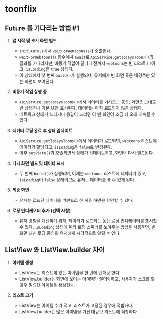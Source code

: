 # toonflix


## Future 를 기다리는 방법 #1
1. **앱 시작 및 초기 화면 빌드**
   - `initState()`에서 `waitForWebToons()`가 호출된다.
   - `waitForWebToons()` 함수에서 `await`로 `ApiService.getTodaysToons()`의 결과를 기다리지만, 비동기 작업이 끝나기 전까지 `webtoons`는 빈 리스트 `[]`이고, `isLoading`은 `true` 상태다.
   - 이 상태에서 첫 번째 `build()`가 실행되며, 유저에게 빈 화면 혹은 배경색만 있는 화면이 보여진다.

2. **비동기 작업 실행 중**
   - `ApiService.getTodaysToons()`에서 데이터를 가져오는 동안, 화면은 그대로 빈 상태거나 기본 UI만 표시된다. 데이터는 아직 로드되지 않은 상태다.
   - 네트워크 상태가 느리거나 응답이 느리면 이 빈 화면이 조금 더 오래 지속될 수 있다.

3. **데이터 로딩 완료 후 상태 업데이트**
   - `ApiService.getTodaysToons()`에서 데이터가 로드되면, `webtoons` 리스트에 데이터가 할당되고, `isLoading`은 `false`로 변경된다.
   - 이후 `setState()`가 호출되면서 상태가 업데이트되고, 화면이 다시 빌드된다.

4. **다시 화면 빌드 및 데이터 표시**
   - 두 번째 `build()`가 실행되며, 이제는 `webtoons` 리스트에 데이터가 있고, `isLoading`이 `false` 상태이므로 유저는 데이터를 볼 수 있게 된다.

5. **최종 화면**
   - 유저는 로드된 데이터를 기반으로 한 최종 화면을 확인할 수 있다.

6. **로딩 인디케이터 추가 (선택 사항)**
    - 유저 경험을 개선하기 위해, 데이터가 로드되는 동안 로딩 인디케이터를 표시할 수 있다. `isLoading` 상태에 따라 로딩 스피너를 보여주는 방법을 사용하면, 빈 화면 대신 로딩 중임을 유저에게 시각적으로 알릴 수 있다.

## ListView 와 ListView.builder 차이
1. **아이템 생성**
   - ListView는 리스트에 있는 아이템을 한 번에 렌더링 한다.
   - ListView.builder는 화면에 보이는 아이템만 렌더링하고, 사용자가 스크롤 할 경우 필요한 아이템을 생성한다.

2. **리스트 크기**
   - ListView는 아이템 수가 적고, 리스트가 고정된 경우에 적합하다.
   - ListView.builder는 많은 아이템을 가진 대규모 리스트에 적합하다.
